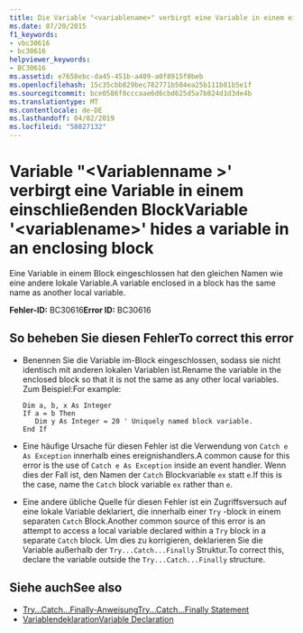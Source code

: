 ```yaml
---
title: Die Variable "<variablename>" verbirgt eine Variable in einem einschließenden Block.
ms.date: 07/20/2015
f1_keywords:
- vbc30616
- bc30616
helpviewer_keywords:
- BC30616
ms.assetid: e7658ebc-da45-451b-a409-a0f8915f0beb
ms.openlocfilehash: 15c35cbb829bec782771b584ea25b111b81b5e1f
ms.sourcegitcommit: bce0586f0cccaae6d6cbd625d5a7b824d1d3de4b
ms.translationtype: MT
ms.contentlocale: de-DE
ms.lasthandoff: 04/02/2019
ms.locfileid: "58827132"
---
```

# <a name="variable-variablename-hides-a-variable-in-an-enclosing-block"></a><span data-ttu-id="1df2e-102">Variable "\<Variablenname >' verbirgt eine Variable in einem einschließenden Block</span><span class="sxs-lookup"><span data-stu-id="1df2e-102">Variable '\<variablename>' hides a variable in an enclosing block</span></span>
<span data-ttu-id="1df2e-103">Eine Variable in einem Block eingeschlossen hat den gleichen Namen wie eine andere lokale Variable.</span><span class="sxs-lookup"><span data-stu-id="1df2e-103">A variable enclosed in a block has the same name as another local variable.</span></span>  
  
 <span data-ttu-id="1df2e-104">**Fehler-ID:** BC30616</span><span class="sxs-lookup"><span data-stu-id="1df2e-104">**Error ID:** BC30616</span></span>  
  
## <a name="to-correct-this-error"></a><span data-ttu-id="1df2e-105">So beheben Sie diesen Fehler</span><span class="sxs-lookup"><span data-stu-id="1df2e-105">To correct this error</span></span>  
  
-   <span data-ttu-id="1df2e-106">Benennen Sie die Variable im-Block eingeschlossen, sodass sie nicht identisch mit anderen lokalen Variablen ist.</span><span class="sxs-lookup"><span data-stu-id="1df2e-106">Rename the variable in the enclosed block so that it is not the same as any other local variables.</span></span> <span data-ttu-id="1df2e-107">Zum Beispiel:</span><span class="sxs-lookup"><span data-stu-id="1df2e-107">For example:</span></span>  
  
    ```  
    Dim a, b, x As Integer  
    If a = b Then  
       Dim y As Integer = 20 ' Uniquely named block variable.  
    End If  
    ```  
  
-   <span data-ttu-id="1df2e-108">Eine häufige Ursache für diesen Fehler ist die Verwendung von `Catch e As Exception` innerhalb eines ereignishandlers.</span><span class="sxs-lookup"><span data-stu-id="1df2e-108">A common cause for this error is the use of `Catch e As Exception` inside an event handler.</span></span> <span data-ttu-id="1df2e-109">Wenn dies der Fall ist, den Namen der `Catch` Blockvariable `ex` statt `e`.</span><span class="sxs-lookup"><span data-stu-id="1df2e-109">If this is the case, name the `Catch` block variable `ex` rather than `e`.</span></span>  
  
-   <span data-ttu-id="1df2e-110">Eine andere übliche Quelle für diesen Fehler ist ein Zugriffsversuch auf eine lokale Variable deklariert, die innerhalb einer `Try` -block in einem separaten `Catch` Block.</span><span class="sxs-lookup"><span data-stu-id="1df2e-110">Another common source of this error is an attempt to access a local variable declared within a `Try` block in a separate `Catch` block.</span></span> <span data-ttu-id="1df2e-111">Um dies zu korrigieren, deklarieren Sie die Variable außerhalb der `Try...Catch...Finally` Struktur.</span><span class="sxs-lookup"><span data-stu-id="1df2e-111">To correct this, declare the variable outside the `Try...Catch...Finally` structure.</span></span>  
  
## <a name="see-also"></a><span data-ttu-id="1df2e-112">Siehe auch</span><span class="sxs-lookup"><span data-stu-id="1df2e-112">See also</span></span>

- [<span data-ttu-id="1df2e-113">Try...Catch...Finally-Anweisung</span><span class="sxs-lookup"><span data-stu-id="1df2e-113">Try...Catch...Finally Statement</span></span>](../../../visual-basic/language-reference/statements/try-catch-finally-statement.md)
- [<span data-ttu-id="1df2e-114">Variablendeklaration</span><span class="sxs-lookup"><span data-stu-id="1df2e-114">Variable Declaration</span></span>](../../../visual-basic/programming-guide/language-features/variables/variable-declaration.md)
